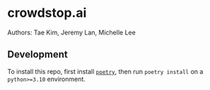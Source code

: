 # crowdstop.ai

Authors: Tae Kim, Jeremy Lan, Michelle Lee

## Development

To install this repo, first install [`poetry`](https://python-poetry.org/docs/), then run `poetry install` on a `python>=3.10` environment.
